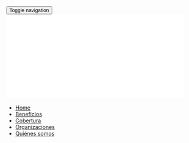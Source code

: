 <nav class="navbar navbar-default">
  <div class="container-fluid">
    <div class="container">
      <div class="navbar-header">
        <button type="button" class="navbar-toggle collapsed" data-toggle="collapse" data-target="#bs-example-navbar-collapse-1" aria-expanded="false">
          <span class="sr-only">Toggle navigation</span>
          <span class="icon-bar"></span>
          <span class="icon-bar"></span>
          <span class="icon-bar"></span>
        </button>
        <a class="navbar-brand" href="/">
          <img src="img/logo-jetty.svg">
        </a>
      </div>
      <div class="collapse navbar-collapse" id="bs-example-navbar-collapse-1">
        <ul class="nav navbar-nav navbar-right">
          <li><a href="index.html">Home</a></li>
          <li><a href="#">Beneficios</a></li>
          <li><a href="#">Cobertura</a></li>
          <li><a href="organizaciones">Organizaciones</a></li>
          <li><a href="quienes">Quiénes somos</a></li>
        </ul>
      </div>
    </div>
  </div>
</nav>